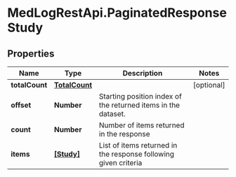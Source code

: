 # MedLogRestApi.PaginatedResponseStudy

## Properties

Name | Type | Description | Notes
------------ | ------------- | ------------- | -------------
**totalCount** | [**TotalCount**](TotalCount.md) |  | [optional] 
**offset** | **Number** | Starting position index of the returned items in the dataset. | 
**count** | **Number** | Number of items returned in the response | 
**items** | [**[Study]**](Study.md) | List of items returned in the response following given criteria | 


